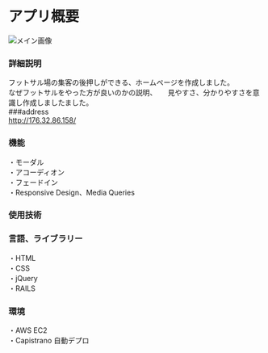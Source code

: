 # アプリ概要  
![メイン画像](readfutmain.jpg)  
### 詳細説明   
フットサル場の集客の後押しができる、ホームページを作成しました。  
なぜフットサルをやった方が良いのかの説明、    　
見やすさ、分かりやすさを意識し作成しましたました。  
###address  
http://176.32.86.158/  
### 機能  
・モーダル    
・アコーディオン    
・フェードイン    
・Responsive Design、Media Queries    
### 使用技術  
### 言語、ライブラリー
・HTML  
・CSS  
・jQuery  
・RAILS  
### 環境
・AWS EC2  
・Capistrano 自動デプロ
